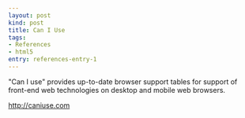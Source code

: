 ```yaml
---
layout: post
kind: post
title: Can I Use
tags:
- References
- html5
entry: references-entry-1
---
```

<p>"Can I use" provides up-to-date browser support tables for support of front-end web technologies on desktop and mobile web browsers.</p>
<p><a href="http://caniuse.com/" target="_blank">http://caniuse.com</a></p>
